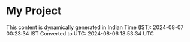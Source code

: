 # My Project

This content is dynamically generated in Indian Time (IST): 2024-08-07 00:23:34 IST
Converted to UTC: 2024-08-06 18:53:34 UTC
